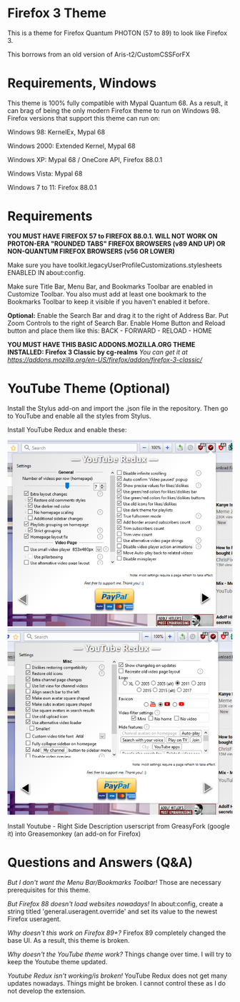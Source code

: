 # Firefox 3 Theme

This is a theme for Firefox Quantum PHOTON (57 to 89) to look like Firefox 3.

This borrows from an old version of Aris-t2/CustomCSSForFX

# Requirements, Windows

This theme is 100% fully compatible with Mypal Quantum 68. As a result, it can brag of being the only modern Firefox theme to run on Windows 98.
Firefox versions that support this theme can run on:

Windows 98: KernelEx, Mypal 68

Windows 2000: Extended Kernel, Mypal 68

Windows XP: Mypal 68 / OneCore API, Firefox 88.0.1

Windows Vista: Mypal 68

Windows 7 to 11: Firefox 88.0.1

# Requirements

**YOU MUST HAVE FIREFOX 57 to FIREFOX 88.0.1. WILL NOT WORK ON PROTON-ERA "ROUNDED TABS" FIREFOX BROWSERS (v89 AND UP) OR NON-QUANTUM FIREFOX BROWSERS (v56 OR LOWER)**

Make sure you have toolkit.legacyUserProfileCustomizations.stylesheets ENABLED IN about:config.

Make sure Title Bar, Menu Bar, and Bookmarks Toolbar are enabled in Customize Toolbar. You also must add at least one bookmark to the Bookmarks Toolbar to keep it visible if you haven't enabled it before.

**Optional:** Enable the Search Bar and drag it to the right of Address Bar. Put Zoom Controls to the right of Search Bar. Enable Home Button and Reload button and place them like this: BACK - FORWARD - RELOAD - HOME

**YOU MUST HAVE THIS BASIC ADDONS.MOZILLA.ORG THEME INSTALLED: Firefox 3 Classic by cg-realms**
*You can get it at https://addons.mozilla.org/en-US/firefox/addon/firefox-3-classic/*

# YouTube Theme (Optional)

Install the Stylus add-on and import the .json file in the repository. Then go to YouTube and enable all the styles from Stylus.

Install YouTube Redux and enable these: 

![this](redux1.png) ![this](redux2.png)

Install Youtube - Right Side Description userscript from GreasyFork (google it) into Greasemonkey (an add-on for Firefox)




# Questions and Answers (Q&A)

*But I don't want the Menu Bar/Bookmarks Toolbar!*
Those are necessary prerequisites for this theme.

*But Firefox 88 doesn't load websites nowadays!*
In about:config, create a string titled 'general.useragent.override' and set its value to the newest Firefox useragent.

*Why doesn't this work on Firefox 89+?*
Firefox 89 completely changed the base UI. As a result, this theme is broken.

*Why doesn't the YouTube theme work?*
Things change over time. I will try to keep the Youtube theme updated.

*Youtube Redux isn't working/is broken!*
YouTube Redux does not get many updates nowadays. Things might be broken. I cannot control these as I do not develop the extension.









